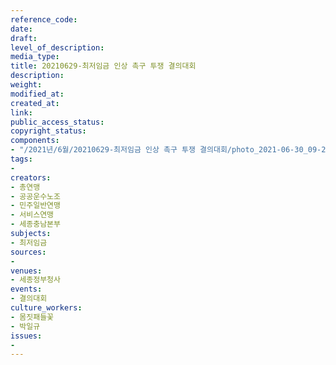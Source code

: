 ```yaml
---
reference_code: 
date: 
draft: 
level_of_description: 
media_type: 
title: 20210629-최저임금 인상 촉구 투쟁 결의대회
description: 
weight: 
modified_at: 
created_at: 
link: 
public_access_status: 
copyright_status: 
components:
- "/2021년/6월/20210629-최저임금 인상 촉구 투쟁 결의대회/photo_2021-06-30_09-28-05.jpg"
tags:
- 
creators:
- 총연맹
- 공공운수노조
- 민주일반연맹
- 서비스연맹
- 세종충남본부
subjects:
- 최저임금
sources:
- 
venues:
- 세종정부청사
events:
- 결의대회
culture_workers:
- 몸짓패들꽃
- 박일규
issues:
- 
---
```

